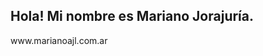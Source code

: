 <!-- <h1 font-size=50px>marianoajl</h1> <img align=right width=400px height=auto src="http://marianoajl.com.ar/assets/images/marianoajl.png"> -->
<!-- <br>
<br>
<br>
<br> -->
<h2>Hola! Mi nombre es Mariano Jorajuría.</h2>
<!-- <h3>Estoy estudiando programación y te invito a que vayas viendo mis avances en este gran mundo.</h3> -->
www.marianoajl.com.ar


